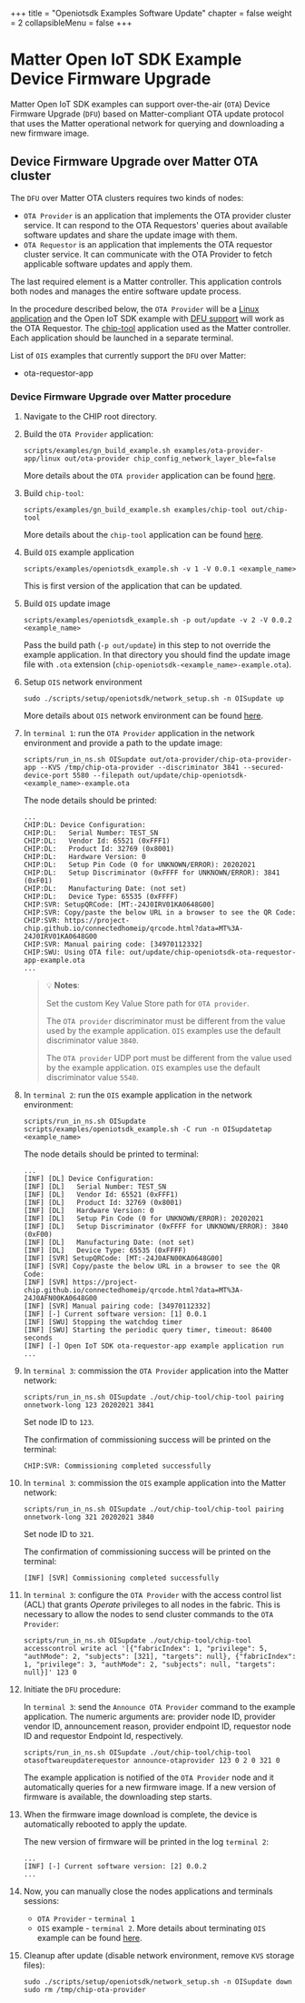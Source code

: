 +++
title = "Openiotsdk Examples Software Update"
chapter = false
weight = 2
collapsibleMenu = false
+++

# Matter Open IoT SDK Example Device Firmware Upgrade

Matter Open IoT SDK examples can support over-the-air (`OTA`) Device Firmware
Upgrade (`DFU`) based on Matter-compliant OTA update protocol that uses the
Matter operational network for querying and downloading a new firmware image.

## Device Firmware Upgrade over Matter OTA cluster

The `DFU` over Matter OTA clusters requires two kinds of nodes:

-   `OTA Provider` is an application that implements the OTA provider cluster
    service. It can respond to the OTA Requestors' queries about available
    software updates and share the update image with them.
-   `OTA Requestor` is an application that implements the OTA requestor cluster
    service. It can communicate with the OTA Provider to fetch applicable
    software updates and apply them.

The last required element is a Matter controller. This application controls both
nodes and manages the entire software update process.

In the procedure described below, the `OTA Provider` will be a
[Linux application](../../../examples/ota-provider-app/linux/README.md) and the
Open IoT SDK example with
[DFU support](./openiotsdk_examples.md#device-firmware-update) will work as the
OTA Requestor. The [chip-tool](../../../examples/chip-tool/README.md)
application used as the Matter controller. Each application should be launched
in a separate terminal.

List of `OIS` examples that currently support the `DFU` over Matter:

-   ota-requestor-app

### Device Firmware Upgrade over Matter procedure

1.  Navigate to the CHIP root directory.

2.  Build the `OTA Provider` application:

    ```
    scripts/examples/gn_build_example.sh examples/ota-provider-app/linux out/ota-provider chip_config_network_layer_ble=false
    ```

    More details about the `OTA provider` application can be found
    [here](../../../examples/ota-provider-app/linux/README.md).

3.  Build `chip-tool`:

    ```
    scripts/examples/gn_build_example.sh examples/chip-tool out/chip-tool
    ```

    More details about the `chip-tool` application can be found
    [here](../../../examples/chip-tool/README.md).

4.  Build `OIS` example application

    ```
    scripts/examples/openiotsdk_example.sh -v 1 -V 0.0.1 <example_name>
    ```

    This is first version of the application that can be updated.

5.  Build `OIS` update image

    ```
    scripts/examples/openiotsdk_example.sh -p out/update -v 2 -V 0.0.2 <example_name>
    ```

    Pass the build path (`-p out/update`) in this step to not override the
    example application. In that directory you should find the update image file
    with `.ota` extension (`chip-openiotsdk-<example_name>-example.ota`).

6.  Setup `OIS` network environment

    ```
    sudo ./scripts/setup/openiotsdk/network_setup.sh -n OISupdate up
    ```

    More details about `OIS` network environment can be found
    [here](./openiotsdk_examples.md#networking-setup).

7.  In `terminal 1`: run the `OTA Provider` application in the network
    environment and provide a path to the update image:

    ```
    scripts/run_in_ns.sh OISupdate out/ota-provider/chip-ota-provider-app --KVS /tmp/chip-ota-provider --discriminator 3841 --secured-device-port 5580 --filepath out/update/chip-openiotsdk-<example_name>-example.ota
    ```

    The node details should be printed:

    ```
    ...
    CHIP:DL: Device Configuration:
    CHIP:DL:   Serial Number: TEST_SN
    CHIP:DL:   Vendor Id: 65521 (0xFFF1)
    CHIP:DL:   Product Id: 32769 (0x8001)
    CHIP:DL:   Hardware Version: 0
    CHIP:DL:   Setup Pin Code (0 for UNKNOWN/ERROR): 20202021
    CHIP:DL:   Setup Discriminator (0xFFFF for UNKNOWN/ERROR): 3841 (0xF01)
    CHIP:DL:   Manufacturing Date: (not set)
    CHIP:DL:   Device Type: 65535 (0xFFFF)
    CHIP:SVR: SetupQRCode: [MT:-24J0IRV01KA0648G00]
    CHIP:SVR: Copy/paste the below URL in a browser to see the QR Code:
    CHIP:SVR: https://project-chip.github.io/connectedhomeip/qrcode.html?data=MT%3A-24J0IRV01KA0648G00
    CHIP:SVR: Manual pairing code: [34970112332]
    CHIP:SWU: Using OTA file: out/update/chip-openiotsdk-ota-requestor-app-example.ota
    ...
    ```

    > 💡 **Notes**:
    >
    > Set the custom Key Value Store path for `OTA provider`.
    >
    > The `OTA provider` discriminator must be different from the value used by
    > the example application. `OIS` examples use the default discriminator
    > value `3840`.
    >
    > The `OTA provider` UDP port must be different from the value used by the
    > example application. `OIS` examples use the default discriminator value
    > `5540`.

8.  In `terminal 2`: run the `OIS` example application in the network
    environment:

    ```
    scripts/run_in_ns.sh OISupdate scripts/examples/openiotsdk_example.sh -C run -n OISupdatetap <example_name>
    ```

    The node details should be printed to terminal:

    ```
    ...
    [INF] [DL] Device Configuration:
    [INF] [DL]   Serial Number: TEST_SN
    [INF] [DL]   Vendor Id: 65521 (0xFFF1)
    [INF] [DL]   Product Id: 32769 (0x8001)
    [INF] [DL]   Hardware Version: 0
    [INF] [DL]   Setup Pin Code (0 for UNKNOWN/ERROR): 20202021
    [INF] [DL]   Setup Discriminator (0xFFFF for UNKNOWN/ERROR): 3840 (0xF00)
    [INF] [DL]   Manufacturing Date: (not set)
    [INF] [DL]   Device Type: 65535 (0xFFFF)
    [INF] [SVR] SetupQRCode: [MT:-24J0AFN00KA0648G00]
    [INF] [SVR] Copy/paste the below URL in a browser to see the QR Code:
    [INF] [SVR] https://project-chip.github.io/connectedhomeip/qrcode.html?data=MT%3A-24J0AFN00KA0648G00
    [INF] [SVR] Manual pairing code: [34970112332]
    [INF] [-] Current software version: [1] 0.0.1
    [INF] [SWU] Stopping the watchdog timer
    [INF] [SWU] Starting the periodic query timer, timeout: 86400 seconds
    [INF] [-] Open IoT SDK ota-requestor-app example application run
    ...
    ```

9.  In `terminal 3`: commission the `OTA Provider` application into the Matter
    network:

    ```
    scripts/run_in_ns.sh OISupdate ./out/chip-tool/chip-tool pairing onnetwork-long 123 20202021 3841
    ```

    Set node ID to `123`.

    The confirmation of commissioning success will be printed on the terminal:

    ```
    CHIP:SVR: Commissioning completed successfully
    ```

10. In `terminal 3`: commission the `OIS` example application into the Matter
    network:

    ```
    scripts/run_in_ns.sh OISupdate ./out/chip-tool/chip-tool pairing onnetwork-long 321 20202021 3840
    ```

    Set node ID to `321`.

    The confirmation of commissioning success will be printed on the terminal:

    ```
    [INF] [SVR] Commissioning completed successfully
    ```

11. In `terminal 3`: configure the `OTA Provider` with the access control list
    (ACL) that grants _Operate_ privileges to all nodes in the fabric. This is
    necessary to allow the nodes to send cluster commands to the `OTA Provider`:

    ```
    scripts/run_in_ns.sh OISupdate ./out/chip-tool/chip-tool accesscontrol write acl '[{"fabricIndex": 1, "privilege": 5, "authMode": 2, "subjects": [321], "targets": null}, {"fabricIndex": 1, "privilege": 3, "authMode": 2, "subjects": null, "targets": null}]' 123 0
    ```

12. Initiate the `DFU` procedure:

    In `terminal 3`: send the `Announce OTA Provider` command to the example
    application. The numeric arguments are: provider node ID, provider vendor
    ID, announcement reason, provider endpoint ID, requestor node ID and
    requestor Endpoint Id, respectively.

    ```
    scripts/run_in_ns.sh OISupdate ./out/chip-tool/chip-tool otasoftwareupdaterequestor announce-otaprovider 123 0 2 0 321 0
    ```

    The example application is notified of the `OTA Provider` node and it
    automatically queries for a new firmware image. If a new version of firmware
    is available, the downloading step starts.

13. When the firmware image download is complete, the device is automatically
    rebooted to apply the update.

    The new version of firmware will be printed in the log `terminal 2`:

    ```
    ...
    [INF] [-] Current software version: [2] 0.0.2
    ...
    ```

14. Now, you can manually close the nodes applications and terminals sessions:

    -   `OTA Provider` - `terminal 1`
    -   `OIS` example - `terminal 2`. More details about terminating `OIS`
        example can be found [here](./openiotsdk_examples.md#running).

15. Cleanup after update (disable network environment, remove `KVS` storage
    files):

    ```
    sudo ./scripts/setup/openiotsdk/network_setup.sh -n OISupdate down
    sudo rm /tmp/chip-ota-provider
    ```
